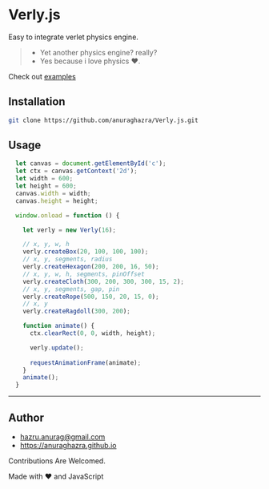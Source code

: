 # Verly.js

Easy to integrate verlet physics engine.

> - Yet another physics engine? really?
> - Yes because i love physics :heart:.

Check out [examples](https://anuraghazra.github.io/Verly.js/examples/)

## Installation

```bash
git clone https://github.com/anuraghazra/Verly.js.git
```


## Usage

```js
  let canvas = document.getElementById('c');
  let ctx = canvas.getContext('2d');
  let width = 600;
  let height = 600;
  canvas.width = width;
  canvas.height = height;

  window.onload = function () {

    let verly = new Verly(16);

    // x, y, w, h
    verly.createBox(20, 100, 100, 100);
    // x, y, segments, radius
    verly.createHexagon(200, 200, 16, 50);
    // x, y, w, h, segments, pinOffset
    verly.createCloth(300, 200, 300, 300, 15, 2);
    // x, y, segments, gap, pin
    verly.createRope(500, 150, 20, 15, 0);
    // x, y
    verly.createRagdoll(300, 200);

    function animate() {
      ctx.clearRect(0, 0, width, height);

      verly.update();
      
      requestAnimationFrame(animate);
    }
    animate();
  }

```

----------

## Author
- hazru.anurag@gmail.com
- https://anuraghazra.github.io



Contributions Are Welcomed.

Made with :heart: and JavaScript